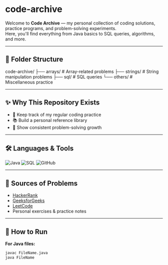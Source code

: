 # code-archive

Welcome to **Code Archive** — my personal collection of coding solutions, practice programs, and problem-solving experiments.  
Here, you'll find everything from Java basics to SQL queries, algorithms, and more.

---

## 📂 Folder Structure
code-archive/
├── arrays/ # Array-related problems
├── strings/ # String manipulation problems
├── sql/ # SQL queries
└── others/ # Miscellaneous practice

---

## ✨ Why This Repository Exists
- 📝 Keep track of my regular coding practice  
- 📚 Build a personal reference library  
- 🚀 Show consistent problem-solving growth  

---

## 🛠 Languages & Tools
![Java](https://img.shields.io/badge/Java-%23ED8B00.svg?style=for-the-badge&logo=openjdk&logoColor=white)
![SQL](https://img.shields.io/badge/SQL-%2300f.svg?style=for-the-badge&logo=postgresql&logoColor=white)
![GitHub](https://img.shields.io/badge/GitHub-%23121011.svg?style=for-the-badge&logo=github&logoColor=white)

---

## 📌 Sources of Problems
- [HackerRank](https://www.hackerrank.com/)  
- [GeeksforGeeks](https://www.geeksforgeeks.org/)  
- [LeetCode](https://leetcode.com/)  
- Personal exercises & practice notes  

---

## 🚀 How to Run
**For Java files:**
```bash
javac FileName.java
java FileName
